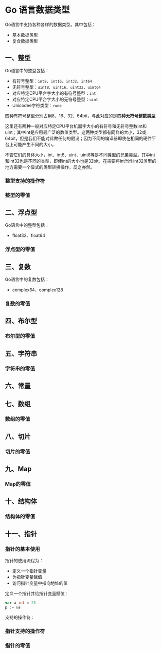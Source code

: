 # Go 语言数据类型
Go语言中支持各种各样的数据类型。其中包括：
* 基本数据类型
* 复合数据类型

## 一、整型
Go语言中的整型包括：
* 有符号整型：`int8`、`int16`、`int32`、`int64`
* 无符号整型：`uint8`、`uint16`、`uint32`、`uint64`
* 对应特定CPU平台字大小的有符号整型：`int`
* 对应特定CPU平台字大小的无符号整型：`uint`
* Unicodee字符类型：`rune`

四种有符号整型分别占用8、16、32、64bit，与此对应的是**四种无符号整数类型**

这里还有两种一般对应特定CPU平台机器字大小的有符号和无符号整数int和uint；其中int是应用最广泛的数值类型。这两种类型都有同样的大小，32或64bit，但是我们不能对此做任何的假设；因为不同的编译器即使在相同的硬件平台上可能产生不同的大小。

不管它们的具体大小，int、int8、uint、uint8等是不同类型的兄弟类型。其中int和int32也是不同的类型，即使int的大小也是32bit，在需要将int当作int32类型的地方需要一个显式的类型转换操作，反之亦然。
### 整型支持的操作符
### 整型的零值

## 二、浮点型
Go语言中的整型包括：
* float32、float64
### 浮点型的零值

## 三、复数
Go语言中的复数包括：
* complex64、complex128 
### 复数的零值

## 四、布尔型
### 布尔型的零值

## 五、字符串
### 字符串的零值

## 六、常量

## 七、数组
### 数组的零值

## 八、切片
### 切片的零值

## 九、Map
### Map的零值

## 十、结构体
### 结构体的零值

## 十一、指针
### 指针的基本使用
指针的使用流程为：
* 定义一个指针变量
* 为指针变量赋值
* 访问指针变量中指向地址的值

定义一个指针并给指针变量赋值：
```go
var a int = 20
p := &a
```
支持的操作符：
### 指针支持的操作符
### 指针的零值